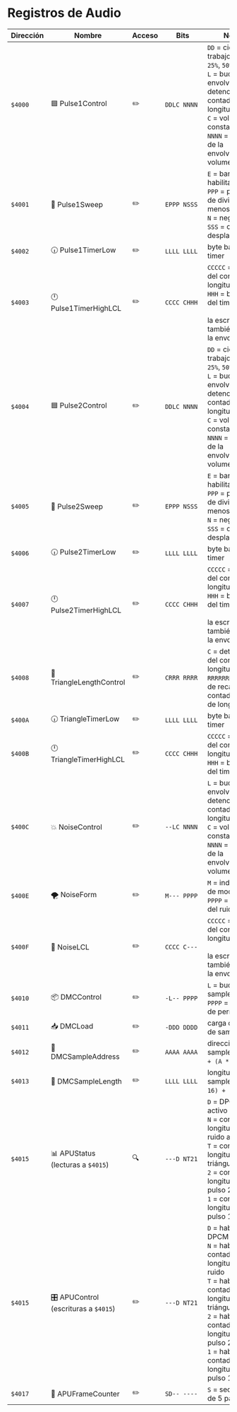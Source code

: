 # Registros de Audio

| Dirección | <div style="min-width:110px">Nombre</div> | <div style="min-width:50px">Acceso</div> | <div style="min-width:80px">Bits</div> | Notas                                                                                                                                                                                                                                    |
| --------- | ----------------------------------------- | ---------------------------------------- | -------------------------------------- | ---------------------------------------------------------------------------------------------------------------------------------------------------------------------------------------------------------------------------------------- |
| `$4000`   | 🟦 Pulse1Control                          | ✏️                                       | `DDLC NNNN`                            | `DD` = ciclo de trabajo (`12.5%`, `25%`, `50%`, `75%`)<br />`L` = bucle de la envolvente / detención del contador de longitud<br />`C` = volumen constante<br />`NNNN` = período de la envolvente / volumen                              |
| `$4001`   | 🧹 Pulse1Sweep                            | ✏️                                       | `EPPP NSSS`                            | `E` = barrido habilitado<br />`PPP` = período de divisor menos uno<br />`N` = negativo<br />`SSS` = conteo de desplazamiento                                                                                                             |
| `$4002`   | 🕡 Pulse1TimerLow                         | ✏️                                       | `LLLL LLLL`                            | byte bajo del timer                                                                                                                                                                                                                      |
| `$4003`   | 🕛 Pulse1TimerHighLCL                     | ✏️                                       | `CCCC CHHH`                            | `CCCCC` = carga del contador de longitud<br />`HHH` = byte alto del timer<br /><br />la escritura también inicia la envolvente                                                                                                           |
| `$4004`   | 🟦 Pulse2Control                          | ✏️                                       | `DDLC NNNN`                            | `DD` = ciclo de trabajo (`12.5%`, `25%`, `50%`, `75%`)<br />`L` = bucle de la envolvente / detención del contador de longitud<br />`C` = volumen constante<br />`NNNN` = período de la envolvente / volumen                              |
| `$4005`   | 🧹 Pulse2Sweep                            | ✏️                                       | `EPPP NSSS`                            | `E` = barrido habilitado<br />`PPP` = período de divisor menos uno<br />`N` = negativo<br />`SSS` = conteo de desplazamiento                                                                                                             |
| `$4006`   | 🕡 Pulse2TimerLow                         | ✏️                                       | `LLLL LLLL`                            | byte bajo del timer                                                                                                                                                                                                                      |
| `$4007`   | 🕛 Pulse2TimerHighLCL                     | ✏️                                       | `CCCC CHHH`                            | `CCCCC` = carga del contador de longitud<br />`HHH` = byte alto del timer<br /><br />la escritura también inicia la envolvente                                                                                                           |
| `$4008`   | 📏 TriangleLengthControl                  | ✏️                                       | `CRRR RRRR`                            | `C` = detención del contador de longitud<br />`RRRRRRR` = valor de recarga del contador lineal de longitud                                                                                                                               |
| `$400A`   | 🕡 TriangleTimerLow                       | ✏️                                       | `LLLL LLLL`                            | byte bajo del timer                                                                                                                                                                                                                      |
| `$400B`   | 🕛 TriangleTimerHighLCL                   | ✏️                                       | `CCCC CHHH`                            | `CCCCC` = carga del contador de longitud<br />`HHH` = byte alto del timer                                                                                                                                                                |
| `$400C`   | 💥 NoiseControl                           | ✏️                                       | `--LC NNNN`                            | `L` = bucle de la envolvente / detención del contador de longitud<br />`C` = volumen constante<br />`NNNN` = período de la envolvente / volumen                                                                                          |
| `$400E`   | 🌪️ NoiseForm                              | ✏️                                       | `M--- PPPP`                            | `M` = indicador de modo<br />`PPPP` = período del ruido                                                                                                                                                                                  |
| `$400F`   | 📏 NoiseLCL                               | ✏️                                       | `CCCC C---`                            | `CCCCC` = carga del contador de longitud<br /><br />la escritura también inicia la envolvente                                                                                                                                            |
| `$4010`   | 📦 DMCControl                             | ✏️                                       | `-L-- PPPP`                            | `L` = bucle de sample<br />`PPPP` = índice de período                                                                                                                                                                                    |
| `$4011`   | 📥 DMCLoad                                | ✏️                                       | `-DDD DDDD`                            | carga directa de sample                                                                                                                                                                                                                  |
| `$4012`   | 🐏 DMCSampleAddress                       | ✏️                                       | `AAAA AAAA`                            | dirección de sample (`$C000 + (A * 64)`)                                                                                                                                                                                                 |
| `$4013`   | 📐 DMCSampleLength                        | ✏️                                       | `LLLL LLLL`                            | longitud de sample (`(L * 16) + 1`)                                                                                                                                                                                                      |
| `$4015`   | 📊 APUStatus<br />(lecturas a `$4015`)    | 🔍                                       | `---D NT21`                            | `D` = DPCM activo<br />`N` = contador de longitud de ruido activo<br />`T` = contador de longitud de triángulo activo<br />`2` = contador de longitud de pulso 2 activo<br />`1` = contador de longitud de pulso 1 activo                |
| `$4015`   | 🎛️ APUControl<br />(escrituras a `$4015`) | ✏️                                       | `---D NT21`                            | `D` = habilitar DPCM<br />`N` = habilitar contador de longitud de ruido<br />`T` = habilitar contador de longitud de triángulo<br />`2` = habilitar contador de longitud de pulso 2<br />`1` = habilitar contador de longitud de pulso 1 |
| `$4017`   | 🧮 APUFrameCounter                        | ✏️                                       | `SD-- ----`                            | `S` = secuencia de 5 pasos                                                                                                                                                                                                               |
